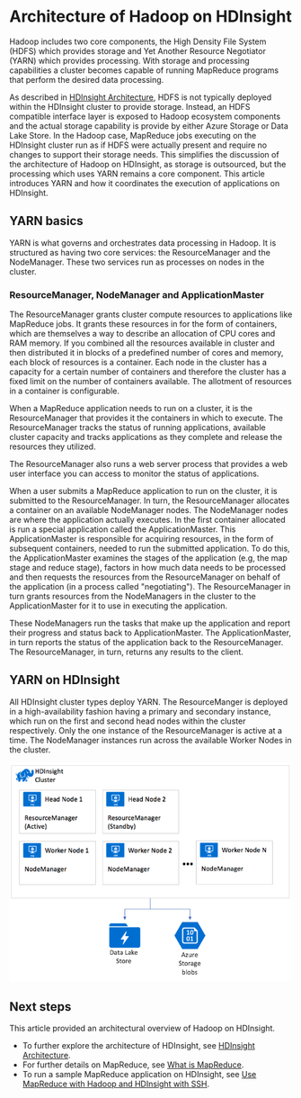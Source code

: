 # Architecture of Hadoop on HDInsight
Hadoop includes two core components, the High Density File System (HDFS) which provides storage and Yet Another Resource Negotiator (YARN) which provides processing. With storage and processing capabilities a cluster becomes capable of running MapReduce programs that perform the desired data processing.

As described in [HDInsight Architecture](./hdinsight-architecture.md), HDFS is not typically deployed within the HDInsight cluster to provide storage. Instead, an HDFS compatible interface layer is exposed to Hadoop ecosystem components and the actual storage capability is provide by either Azure Storage or Data Lake Store. In the Hadoop case, MapReduce jobs executing on the HDInsight cluster run as if HDFS were actually present and require no changes to support their storage needs. This simplifies the discussion of the architecture of Hadoop on HDInsight, as storage is outsourced, but the processing which uses YARN remains a core component. This article introduces YARN and how it coordinates the execution of applications on HDInsight.

## YARN basics 
YARN is what governs and orchestrates data processing in Hadoop. It is structured as having two core services: the ResourceManager and the NodeManager. These two services run as processes on nodes in the cluster. 

### ResourceManager, NodeManager and ApplicationMaster
The ResourceManager grants cluster compute resources to applications like MapReduce jobs. It grants these resources in for the form of containers, which are themselves a way to describe an allocation of CPU cores and RAM memory. If you combined all the resources available in  cluster and then distributed it in blocks of a predefined number of cores and memory, each block of resources is a container. Each node in the cluster has a capacity for a certain number of containers and therefore the cluster has a fixed limit on the number of containers available. The allotment of resources in a container is configurable. 

When a MapReduce application needs to run on a cluster, it is the ResourceManager that provides it the containers in which to execute. The ResourceManager tracks the status of running applications, available cluster capacity and tracks applications as they complete and release the resources they utilized. 

The ResourceManager also runs a web server process that provides a web user interface you can access to monitor the status of applications. 

When a user submits a MapReduce application to run on the cluster, it is submitted to the ResourceManager. In turn, the ResourceManager allocates a container on an available NodeManager nodes. The NodeManager nodes are where the application actually executes. In the first container allocated is run a special application called the ApplicationMaster. This ApplicationMaster is responsible for acquiring resources, in the form of subsequent containers, needed to run the submitted application. To do this, the ApplicationMaster examines the stages of the application (e.g, the map stage and reduce stage), factors in how much data needs to be processed and then requests the resources from the ResourceManager on behalf of the application (in a process called "negotiating"). The ResourceManager in turn grants resources from the NodeManagers in the cluster to the ApplicationMaster for it to use in executing the application. 

These NodeManagers run the tasks that make up the application and report their progress and status back to ApplicationMaster. The ApplicationMaster, in turn reports the status of the application back to the ResourceManager. The ResourceManager, in turn, returns any results to the client.

## YARN on HDInsight
All HDInsight cluster types deploy YARN. The ResourceManger is deployed in a high-availability fashion having a primary and secondary instance, which run on the first and second head nodes within the cluster respectively. Only the one instance of the ResourceManager is active at a time. The NodeManager instances run across the available Worker Nodes in the cluster.

 ![YARN on HDInsight](./media/hdinsight-hadoop-architecture/yarn-on-hdinsight.png)

## Next steps
This article provided an architectural overview of Hadoop on HDInsight. 

* To further explore the architecture of HDInsight, see [HDInsight Architecture](./hdinsight-architecture.md).
* For further details on MapReduce, see [What is MapReduce](https://docs.microsoft.com/azure/hdinsight/hdinsight-use-mapreduce#a-idwhatisawhat-is-mapreduce).
* To run a sample MapReduce application on HDInsight, see [Use MapReduce with Hadoop and HDInsight with SSH](https://docs.microsoft.com/azure/hdinsight/hdinsight-hadoop-use-mapreduce-ssh).


